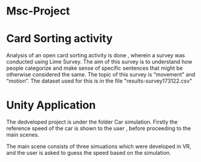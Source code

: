 # Msc-Project

# Card Sorting activity
Analysis of an open card sorting activity is done , wherein a survey was conducted using Lime Survey. The aim of this survey is to understand how people
categorize and make sense of specific sentences that might be otherwise considered the same. The topic of this survey is “movement” and “motion”. 
The dataset used for this is in the file "results-survey173122.csv"

# Unity Application
The  dedveloped project is under the folder Car simulation.
Firstly the reference speed of the car is shown to the user , before proceeding to the main scenes. 

The main scene consists of three simuations which were developed in VR, and the user is asked to guess the speed based on the simulation.


